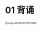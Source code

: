 # 01 背诵

<img src="https://cvp.oss-cn-shanghai.aliyuncs.com/202506091901572.png" alt="image-20250609190139465" style="zoom:50%;" />